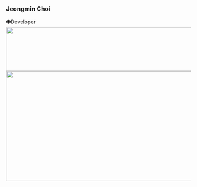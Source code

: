 <div> 
<h3>Jeongmin Choi</h3>
<div>👽Developer</div>



<a href="https://github.com/devxb/gitanimals">
  <img
    src="https://render.gitanimals.org/lines/ioimmini?pet-id=601629384281388763"
    width="600"
    height="120"
  />
</a>
  
<a href="https://www.gitanimals.org/en_US?utm_medium=image&utm_source=ioimmini&utm_content=farm">
<img
  src="https://render.gitanimals.org/farms/ioimmini"
  width="600"
  height="300"
/>
</a>

</div>
